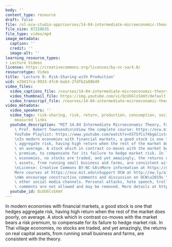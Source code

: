 ```yaml
---
body: ''
content_type: resource
draft: false
file: /ol-ocw-studio-app/courses/14-04-intermediate-microeconomic-theory-fall-2020/ocw_1404_lecture09_2020oct06_360p_16_9.mp4
file_size: 87228635
file_type: video/mp4
image_metadata:
  caption: ''
  credit: ''
  image-alt: ''
learning_resource_types:
- Lecture Videos
license: https://creativecommons.org/licenses/by-nc-sa/4.0/
resourcetype: Video
title: 'Lecture 9: Risk-Sharing with Production'
uid: e29417ca-9933-4fc0-bab3-2fdfb2a88b49
video_files:
  video_captions_file: /courses/14-04-intermediate-microeconomic-theory-fall-2020/1Ls-r-p0EIi-fVT6BX_6tpxDDQkbsBVEl_transcript.webvtt
  video_thumbnail_file: https://img.youtube.com/vi/QcUUGlsSXmY/default.jpg
  video_transcript_file: /courses/14-04-intermediate-microeconomic-theory-fall-2020/1Ls-r-p0EIi-fVT6BX_6tpxDDQkbsBVEl_transcript.pdf
video_metadata:
  video_speakers: ''
  video_tags: risk-sharing, risk, return, production, consumption, social network,
    measured links
  youtube_description: "MIT 14.04 Intermediate Microeconomic Theory, Fall 2020\nInstructor:\
    \ Prof. Robert Townsend\n\nView the complete course: https://ocw.mit.edu/courses/14-04-intermediate-microeconomic-theory-fall-2020/\n\
    YouTube Playlist: https://www.youtube.com/watch?v=XSTSfCs74bg&list=PLUl4u3cNGP63wnrKge9vllow3Y2OOOKqF\n\
    \nIn modern economies with financial markets, a good stock is one that hedges\
    \ aggregate risk, having high return when the rest of the market does poorly,\
    \ on average. A stock which in contrast co-moves with the market bears a risk\
    \ premium, to compensate for its failure to hedge market risk. In Thai village\
    \ economies, no stocks are traded, and yet amazingly, the returns on real capital\
    \ assets, from running small business and farms, are consistent with the theory.\n\
    \nLicense: Creative Commons BY-NC-SA\nMore information at https://ocw.mit.edu/terms\n\
    More courses at https://ocw.mit.edu\nSupport OCW at http://ow.ly/a1If50zVRlQ\n\
    \nWe encourage constructive comments and discussion on OCW\u2019s YouTube and\
    \ other social media channels. Personal attacks, hate speech, trolling, and inappropriate\
    \ comments are not allowed and may be removed. More details at https://ocw.mit.edu/comments."
  youtube_id: QcUUGlsSXmY
---
```

In modern economies with financial markets, a good stock is one that hedges aggregate risk, having high return when the rest of the market does poorly, on average. A stock which in contrast co-moves with the market bears a risk premium, to compensate for its failure to hedge market risk. In Thai village economies, no stocks are traded, and yet amazingly, the returns on real capital assets, from running small business and farms, are consistent with the theory.